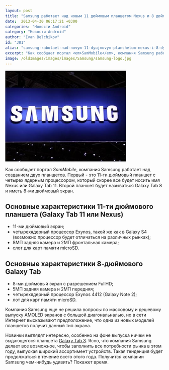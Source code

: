 ```yaml
---
layout: post
title: "Samsung работает над новым 11 дюймовым планшетом Nexus и 8 дюймовым Galaxy Tab"
date:  2013-04-30 06:17:21 +0300
categories: "Новости Android"
category: "Новости Android"
author: "Ivan Belchikov"
id: "381"
alias: "samsung-rabotaet-nad-novym-11-dyujmovym-planshetom-nexus-i-8-dyujmovym-galaxy-tab"
excerpt: "Как сообщает портал <em>SamMobile</em>, компания Samsung работает над созданием двух планшетов. Первый - это 11-ти дюймовый планшет с четырех ядерным процессором, который скорее все будет носить имя Nexus или Galaxy Tab 11. Второй планшет будет называться Galaxy Tab 8 и иметь 8-ми дюймовый экран."
image: /oldImages/images/images/Samsung/samsung-logo.jpg
---
```

<img src="/oldImages/images/images/Samsung/samsung-logo.jpg" alt="Samsung" >

Как сообщает портал <em>SamMobile</em>, компания Samsung работает над созданием двух планшетов. Первый - это 11-ти дюймовый планшет с четырех ядерным процессором, который скорее все будет носить имя Nexus или Galaxy Tab 11. Второй планшет будет называться Galaxy Tab 8 и иметь 8-ми дюймовый экран.
<h2>Основные характеристики 11-ти дюймового планшета (Galaxy Tab 11 или Nexus)</h2>
<ul>
<li>11-ми дюймовый экран;</li>
<li>четырехядерный процессор Exynos, такой же как в Galaxy S4 (возможно процессор будет отличаться на различных рынках);</li>
<li>8МП задняя камера и 2МП фронтальная камера;</li>
<li>слот для карт памяти microSD.</li>
</ul>
<h2>Основные характеристики 8-дюймового Galaxy Tab</h2>
<ul>
<li>8-ми дюймовый экран с разрешением FullHD;</li>
<li>5МП задняя камера и 2МП передняя;</li>
<li>четырехядерный процессор Exynos 4412 (Galaxy Note 2);</li>
<li>лот для карт памяти microSD.</li>
</ul>
Компания Samsung еще не решила вопросы по массовому и дешевому выпуску AMOLED экранов с большой диагональналью, но в сети Интернет высказывают предположение, что одна из новых моделей планшетов получит данный тип экрана.

Новинки выглядят интересно, особенно на фоне выпуска ничем не выдающегося планшета <a href="index.php?option=com_content&amp;view=article&amp;id=380&amp;catid=8&amp;Itemid=102">Galaxy Tab 3</a>. Ясно, что компания Samsung делает все возможное, чтобы заполнить все потребности рынка в этом году, выпуская широкий ассортимент устройств. Такая тенденция будет продолжаться в течение всего этого года. Получится компании Samsung чем-нибудь удивить? Покажет время.
